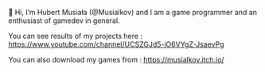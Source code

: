 👋 Hi, I’m Hubert Musiała (@Musialkov) and I am a game programmer and an enthusiast of gamedev in general. 

You can see results of my projects here : https://www.youtube.com/channel/UCSZGJd5-iO6VYgZ-JsaevPg

You can also download my games from : https://musialkov.itch.io/



<!---
Musialkov/Musialkov is a ✨ special ✨ repository because its `README.md` (this file) appears on your GitHub profile.
You can click the Preview link to take a look at your changes.
--->
